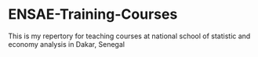 # ENSAE-Training-Courses
This is my repertory for teaching courses at national school of statistic and economy analysis in Dakar, Senegal
